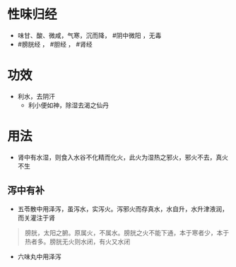 # 性味归经
- 味甘、酸、微咸，气寒，沉而降， #阴中微阳 ，无毒
- #膀胱经 ， #胆经 ， #肾经 
# 功效
- 利水，去阴汗
    - 利小便如神，除湿去渴之仙丹
# 用法
- 肾中有水湿，则食入水谷不化精而化火，此火为湿热之邪火，邪火不去，真火不生
## 泻中有补
- 五苓散中用泽泻，虽泻水，实泻火。泻邪火而存真水，水自升，水升津液润，而关灌注于肾
>膀胱，太阳之腑。原属火，不属水。膀胱之火不能下通，本于寒者少，本于热者多。膀胱无火则水闭，有火又水闭
- 六味丸中用泽泻